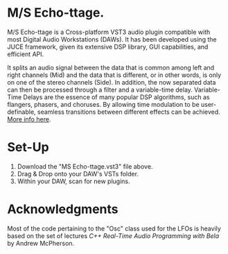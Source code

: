# M/S Echo-ttage.

M/S Echo-ttage is a Cross-platform VST3 audio plugin compatible with most Digital Audio Workstations (DAWs). It has been developed using the JUCE framework, given its extensive DSP library, GUI capabilities, and efficient API.

It splits an audio signal between the data that is common among left and right channels (Mid) and the data that is different, or in other words, is only on one of the stereo channels (Side). In addition, the now separated data can then be processed through a filter and a variable-time delay. Variable-Time Delays are the essence of many popular DSP algorithms, such as flangers, phasers, and choruses. By allowing time modulation to be user-definable, seamless transitions between different effects can be achieved. [More info here](https://github.com/ptablas/M-S-Echottage/wiki/Concept).

# Set-Up

1. Download the "MS Echo-ttage.vst3" file above.
2. Drag & Drop onto your DAW's VSTs folder.
3. Within your DAW, scan for new plugins.

# Acknowledgments

Most of the code pertaining to the "Osc" class used for the LFOs is heavily based on the set of lectures *C++ Real-Time Audio Programming with Bela* by Andrew McPherson.


